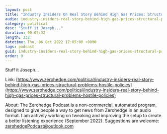```yaml
---
layout: post
title: "Industry Insiders On Real Story Behind High Gas Prices: Structural Problems, Hostile Policies, And Inaction"
audio: industry-insiders-real-story-behind-high-gas-prices-structural-problems-hostile-policies-0
category: political
desc: "Stuff it Joseph..."
duration: 00:05:32
length: 332
datetime: Thu, 06 Oct 2022 17:05:00 +0000
tags: podcast
guid: industry-insiders-real-story-behind-high-gas-prices-structural-problems-hostile-policies-0
order: 0
---
```

Stuff it Joseph...

Link: [https://www.zerohedge.com/political/industry-insiders-real-story-behind-high-gas-prices-structural-problems-hostile-policies](https://www.zerohedge.com/political/industry-insiders-real-story-behind-high-gas-prices-structural-problems-hostile-policies)

About: The Zerohedge Podcast is a non-commercial, automated program, designed to give people a way to get news from Zerohedge in an audio format.  I am actively working on tweaking and improving the setup to create a better listening experience (September 2022).  Suggestions are welcome: [zerohedgePodcast@outlook.com](mailto:zerohedgePodcast@outlook.com)
